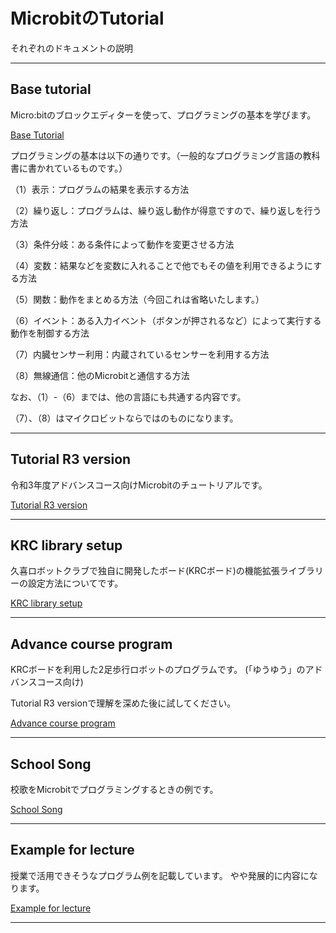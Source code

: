 # MicrobitのTutorial

それぞれのドキュメントの説明

---

## Base tutorial

Micro:bitのブロックエディターを使って、プログラミングの基本を学びます。

[Base Tutorial](./base_tutorial.md)

プログラミングの基本は以下の通りです。（一般的なプログラミング言語の教科書に書かれているものです。）

（1）表示：プログラムの結果を表示する方法

（2）繰り返し：プログラムは、繰り返し動作が得意ですので、繰り返しを行う方法

（3）条件分岐：ある条件によって動作を変更させる方法

（4）変数：結果などを変数に入れることで他でもその値を利用できるようにする方法

（5）関数：動作をまとめる方法（今回これは省略いたします。）

（6）イベント：ある入力イベント（ボタンが押されるなど）によって実行する動作を制御する方法

（7）内臓センサー利用：内蔵されているセンサーを利用する方法

（8）無線通信：他のMicrobitと通信する方法

なお、（1）-（6）までは、他の言語にも共通する内容です。

（7）、（8）はマイクロビットならではのものになります。

---
## Tutorial R3 version

令和3年度アドバンスコース向けMicrobitのチュートリアルです。

[Tutorial R3 version](./tutorial_R3_version.md)

---

## KRC library setup

久喜ロボットクラブで独自に開発したボード(KRCボード)の機能拡張ライブラリーの設定方法についてです。


[KRC library setup](./KRC_library_setup.md)

---

## Advance course program

KRCボードを利用した2足歩行ロボットのプログラムです。
(「ゆうゆう」のアドバンスコース向け)

Tutorial R3 versionで理解を深めた後に試してください。

[Advance course program](./advance_course.md)

---

## School Song

校歌をMicrobitでプログラミングするときの例です。

[School Song](./school_song.md)

---

## Example for lecture

授業で活用できそうなプログラム例を記載しています。
やや発展的に内容になります。

[Example for lecture](./example_for_lecture.md)

---